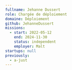 ```yaml
---
fullname: Jehanne Dussert
role: Chargée de déploiement
domaine: Déploiement
github: JehanneDussert
missions:
  - start: 2022-05-12
    end: 2024-11-30
    status: independent
    employer: Malt
startups: null
previously:
  - a-just
---
```

